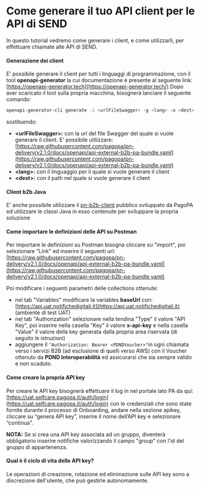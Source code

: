 # Come generare il tuo API client per le API di SEND

In questo tutorial vedremo come generare i client, e come utilizzarli, per effettuare chiamate alle API di SEND.

#### Generazione dei client

E' possibile generare il client per tutti i linguaggi di programmazione, con il tool **openapi-generator** la cui documentazione è presente al seguente link: [https://openapi-generator.tech](https://openapi-generator.tech/) Dopo aver scaricato il tool sulla propria macchina, bisognerà lanciare il seguente comando:

```sh
openapi-generator-cli generate -i <urlFileSwagger> -g <lang> -o <dest>
```

sostituendo:

* **\<urlFileSwagger>:** con la url del file Swagger del quale si vuole generare il client. E' possibile utilizzare: \
  [https://raw.githubusercontent.com/pagopa/pn-delivery/v2.1.0/docs/openapi/api-external-b2b-pa-bundle.yaml](https://raw.githubusercontent.com/pagopa/pn-delivery/v2.1.0/docs/openapi/api-external-b2b-pa-bundle.yaml)
* **\<lang>:** con il linguaggio per il quale si vuole generare il client
* **\<dest>:** con il path nel quale si vuole generare il client

#### Client b2b Java

E' anche possibile utilizzare il [pn-b2b-client](https://github.com/pagopa/pn-b2b-client) pubblico sviluppato da PagoPA ed utilizzare le classi Java in esso contenute per sviluppare la propria soluzione

#### Come importare le definizioni delle API su Postman

Per importare le definizioni su Postman bisogna cliccare su "import", poi selezionare "Link" ed inserire il seguenti url:\
[https://raw.githubusercontent.com/pagopa/pn-delivery/v2.1.0/docs/openapi/api-external-b2b-pa-bundle.yaml](https://raw.githubusercontent.com/pagopa/pn-delivery/v2.1.0/docs/openapi/api-external-b2b-pa-bundle.yaml)

Poi modificare i seguenti parametri delle collections ottenute:

* nel tab "Variables" modificare la variables **baseUrl** con: [https://api.uat.notifichedigitali.it](https://api.uat.notifichedigitali.it) (ambiente di test UAT)
* nel tab "Authorization" selezionare nella tendina "Type" il valore "API Key", poi inserire nella casella "Key" il valore **x-api-key** e nella casella "Value" il valore della key generata dalla propria area riservata (di seguito le istruzioni)
* aggiungere il `"Authorization: Bearer <PDNDVoucher>"`in ogni chiamata verso i servizi B2B (ad esclusione di quelli verso AWS) con il Voucher ottenuto da **PDND Interoperabilità** ed assicurarsi che sia sempre valido e non scaduto.

#### Come creare la propria API key

Per creare le API key bisognerà effettuare il log in nel portale lato PA da qui: [https://uat.selfcare.pagopa.it/auth/login](https://uat.selfcare.pagopa.it/auth/login) con le credenziali che sono state fornite durante il processo di Onboarding, andare nella sezione apikey, cliccare su “genera API key”, inserire il nome dell’API key e selezionare “continua”.

**NOTA:** Se si crea una API key associata ad un gruppo, diventerà obbligatorio inserire notifiche valorizzando il campo "group" con l'id del gruppo di appartenenza.

#### Qual è il ciclo di vita delle API key?

Le operazioni di creazione, rotazione ed eliminazione sulle API key sono a discrezione dell'utente, che può gestirle autonomamente.

